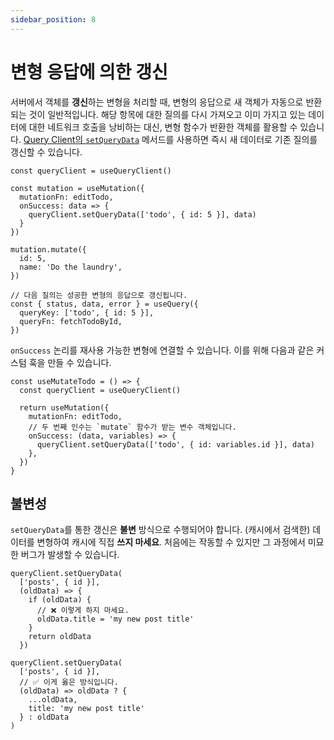```yaml
---
sidebar_position: 8
---
```


# 변형 응답에 의한 갱신

서버에서 객체를 **갱신**하는 변형을 처리할 때, 변형의 응답으로 새 객체가 자동으로 반환되는 것이 일반적입니다. 해당 항목에 대한 질의를 다시 가져오고 이미 가지고 있는 데이터에 대한 네트워크 호출을 낭비하는 대신, 변형 함수가 반환한 객체를 활용할 수 있습니다. [Query Client의 `setQueryData`](https://tanstack.com/query/latest/docs/react/reference/QueryClient#queryclientsetquerydata) 메서드를 사용하면 즉시 새 데이터로 기존 질의를 갱신할 수 있습니다.

```tsx
const queryClient = useQueryClient()

const mutation = useMutation({
  mutationFn: editTodo,
  onSuccess: data => {
    queryClient.setQueryData(['todo', { id: 5 }], data)
  }
})

mutation.mutate({
  id: 5,
  name: 'Do the laundry',
})

// 다음 질의는 성공한 변형의 응답으로 갱신됩니다.
const { status, data, error } = useQuery({
  queryKey: ['todo', { id: 5 }],
  queryFn: fetchTodoById,
})
```

`onSuccess` 논리를 재사용 가능한 변형에 연결할 수 있습니다. 이를 위해 다음과 같은 커스텀 훅을 만들 수 있습니다.

```tsx
const useMutateTodo = () => {
  const queryClient = useQueryClient()

  return useMutation({
    mutationFn: editTodo,
    // 두 번째 인수는 `mutate` 함수가 받는 변수 객체입니다.
    onSuccess: (data, variables) => {
      queryClient.setQueryData(['todo', { id: variables.id }], data)
    },
  })
}
```

## 불변성

`setQueryData`를 통한 갱신은 **불변** 방식으로 수행되어야 합니다. (캐시에서 검색한) 데이터를 변형하여 캐시에 직접 **쓰지 마세요**. 처음에는 작동할 수 있지만 그 과정에서 미묘한 버그가 발생할 수 있습니다.

```tsx
queryClient.setQueryData(
  ['posts', { id }],
  (oldData) => {
    if (oldData) {
      // ❌ 이렇게 하지 마세요.
      oldData.title = 'my new post title'
    }
    return oldData
  })

queryClient.setQueryData(
  ['posts', { id }],
  // ✅ 이게 옳은 방식입니다.
  (oldData) => oldData ? {
    ...oldData,
    title: 'my new post title'
  } : oldData
)
```
